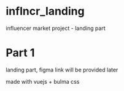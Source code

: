 # inflncr_landing
influencer market project - landing part
# Part 1
landing part, figma link will be provided later

made with vuejs + bulma css